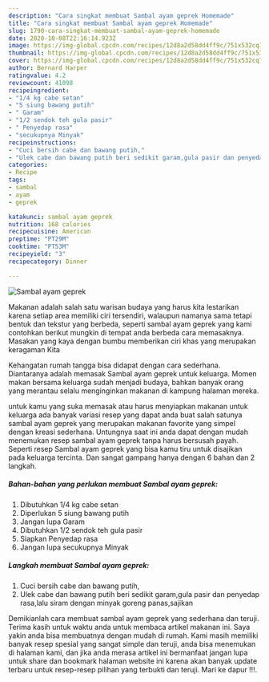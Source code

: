 ```yaml
---
description: "Cara singkat membuat Sambal ayam geprek Homemade"
title: "Cara singkat membuat Sambal ayam geprek Homemade"
slug: 1790-cara-singkat-membuat-sambal-ayam-geprek-homemade
date: 2020-10-08T22:16:14.923Z
image: https://img-global.cpcdn.com/recipes/12d8a2d58dd4ff9c/751x532cq70/sambal-ayam-geprek-foto-resep-utama.jpg
thumbnail: https://img-global.cpcdn.com/recipes/12d8a2d58dd4ff9c/751x532cq70/sambal-ayam-geprek-foto-resep-utama.jpg
cover: https://img-global.cpcdn.com/recipes/12d8a2d58dd4ff9c/751x532cq70/sambal-ayam-geprek-foto-resep-utama.jpg
author: Bernard Harper
ratingvalue: 4.2
reviewcount: 41098
recipeingredient:
- "1/4 kg cabe setan"
- "5 siung bawang putih"
- " Garam"
- "1/2 sendok teh gula pasir"
- " Penyedap rasa"
- "secukupnya Minyak"
recipeinstructions:
- "Cuci bersih cabe dan bawang putih,"
- "Ulek cabe dan bawang putih beri sedikit garam,gula pasir dan penyedap rasa,lalu siram dengan minyak goreng panas,sajikan"
categories:
- Recipe
tags:
- sambal
- ayam
- geprek

katakunci: sambal ayam geprek 
nutrition: 168 calories
recipecuisine: American
preptime: "PT29M"
cooktime: "PT53M"
recipeyield: "3"
recipecategory: Dinner

---
```



![Sambal ayam geprek](https://img-global.cpcdn.com/recipes/12d8a2d58dd4ff9c/751x532cq70/sambal-ayam-geprek-foto-resep-utama.jpg)

Makanan adalah salah satu warisan budaya yang harus kita lestarikan karena setiap area memiliki ciri tersendiri, walaupun namanya sama tetapi bentuk dan tekstur yang berbeda, seperti sambal ayam geprek yang kami contohkan berikut mungkin di tempat anda berbeda cara memasaknya. Masakan yang kaya dengan bumbu memberikan ciri khas yang merupakan keragaman Kita



Kehangatan rumah tangga bisa didapat dengan cara sederhana. Diantaranya adalah memasak Sambal ayam geprek untuk keluarga. Momen makan bersama keluarga sudah menjadi budaya, bahkan banyak orang yang merantau selalu menginginkan makanan di kampung halaman mereka.

untuk kamu yang suka memasak atau harus menyiapkan makanan untuk keluarga ada banyak variasi resep yang dapat anda buat salah satunya sambal ayam geprek yang merupakan makanan favorite yang simpel dengan kreasi sederhana. Untungnya saat ini anda dapat dengan mudah menemukan resep sambal ayam geprek tanpa harus bersusah payah.
Seperti resep Sambal ayam geprek yang bisa kamu tiru untuk disajikan pada keluarga tercinta. Dan sangat gampang hanya dengan 6 bahan dan 2 langkah.


<!--inarticleads1-->

##### Bahan-bahan yang perlukan membuat Sambal ayam geprek:

1. Dibutuhkan 1/4 kg cabe setan
1. Diperlukan 5 siung bawang putih
1. Jangan lupa  Garam
1. Dibutuhkan 1/2 sendok teh gula pasir
1. Siapkan  Penyedap rasa
1. Jangan lupa secukupnya Minyak




<!--inarticleads2-->

##### Langkah membuat  Sambal ayam geprek:

1. Cuci bersih cabe dan bawang putih,
1. Ulek cabe dan bawang putih beri sedikit garam,gula pasir dan penyedap rasa,lalu siram dengan minyak goreng panas,sajikan




Demikianlah cara membuat sambal ayam geprek yang sederhana dan teruji. Terima kasih untuk waktu anda untuk membaca artikel makanan ini. Saya yakin anda bisa membuatnya dengan mudah di rumah. Kami masih memiliki banyak resep spesial yang sangat simple dan teruji, anda bisa menemukan di halaman kami, dan jika anda merasa artikel ini bermanfaat jangan lupa untuk share dan bookmark halaman website ini karena akan banyak update terbaru untuk resep-resep pilihan yang terbukti dan teruji. Mari ke dapur !!!. 
